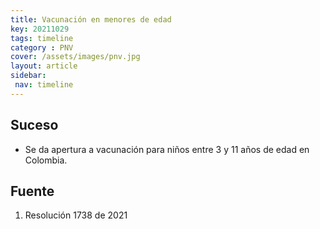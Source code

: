 ```yaml
---
title: Vacunación en menores de edad
key: 20211029
tags: timeline
category : PNV
cover: /assets/images/pnv.jpg
layout: article
sidebar:
 nav: timeline
---
```


## Suceso
- Se da apertura a vacunación para niños entre 3 y 11 años de edad en Colombia.
## Fuente
1. Resolución 1738 de 2021